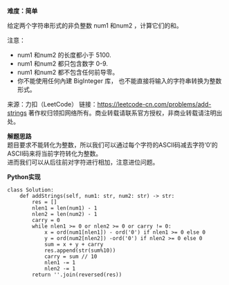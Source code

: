 **难度：简单**   

给定两个字符串形式的非负整数 num1 和num2 ，计算它们的和。

注意：

- num1 和num2 的长度都小于 5100.
- num1 和num2 都只包含数字 0-9.
- num1 和num2 都不包含任何前导零。
- 你不能使用任何內建 BigInteger 库， 也不能直接将输入的字符串转换为整数形式。

来源：力扣（LeetCode）
链接：https://leetcode-cn.com/problems/add-strings
著作权归领扣网络所有。商业转载请联系官方授权，非商业转载请注明出处。    

**解题思路**    
题目要求不能转化为整数，所以我们可以通过每个字符的ASCII码减去字符‘0’的ASCII码来将当前字符转化为整数。    
进而我们可以从后往前对字符进行相加，注意进位问题。    

**Python实现**    
```
class Solution:
    def addStrings(self, num1: str, num2: str) -> str:
        res = []
        nlen1 = len(num1) - 1
        nlen2 = len(num2) - 1
        carry = 0
        while nlen1 >= 0 or nlen2 >= 0 or carry != 0:
            x = ord(num1[nlen1]) - ord('0') if nlen1 >= 0 else 0
            y = ord(num2[nlen2]) -ord('0') if nlen2 >= 0 else 0
            sum = x + y + carry
            res.append(str(sum%10))
            carry = sum // 10
            nlen1 -= 1
            nlen2 -= 1
        return ''.join(reversed(res))
```